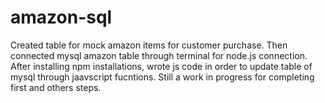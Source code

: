 # amazon-sql

Created table for mock amazon items for customer purchase. Then connected mysql amazon table through terminal for node.js connection. After installing npm installations, wrote js code in order to update table of mysql through jaavscript fucntions. Still a work in progress for completing first and others steps. 
